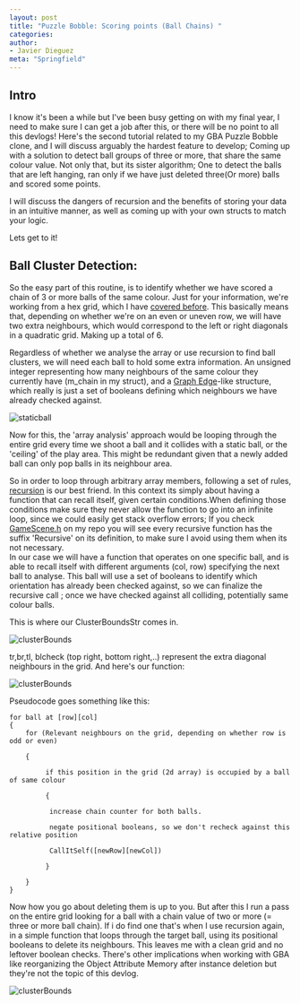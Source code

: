 ```yaml
---
layout: post
title: "Puzzle Bobble: Scoring points (Ball Chains) "
categories:
author:
- Javier Dieguez
meta: "Springfield"
---
```


## Intro

I know it's been a while but I've been busy getting on with my final year, I need to make sure I can get a job after this, or there will be no point to all this devlogs!
Here's the second tutorial related to my GBA Puzzle Bobble clone, and I will discuss arguably the hardest feature to develop; Coming up with a solution to detect ball groups of three or more, that share the same colour value. Not only that, but its sister algorithm; One to detect the balls that are left hanging, ran only if we have just deleted three(Or more) balls and scored some points.

I will discuss the dangers of recursion and the benefits of storing your data in an intuitive manner, as well as coming up with your own structs to match your logic.

Lets get to it!

## Ball Cluster Detection:

So the easy part of this routine, is to identify whether we have scored a chain of 3 or more balls of the same colour. Just for your information, we're working from a hex grid, which I have [covered before](https://javierdega.blogspot.com/2018/09/hexagonal-grids-puzzle-bobble-tutorial.html).
This basically means that, depending on whether we're on an even or uneven row, we will have two extra neighbours, which would correspond to the left or right diagonals in a quadratic grid. Making up a total of 6.

Regardless of whether we analyse the array or use recursion to find ball clusters, we will need each ball to hold some extra information. An unsigned integer representing how many neighbours of the same colour they currently have (m_chain in my struct), and a [Graph Edge](https://mathworld.wolfram.com/GraphEdge.html)-like structure, which really is just a set of booleans defining which neighbours we have already checked against.  

<img style="float: middle;" src="../../../assets/devlogStaticBallCodeStr.png" alt="staticball" title="staticball">
<br/>

Now for this, the 'array analysis' approach would be looping through the entire grid every time we shoot a ball and it collides with a static ball, or the 'ceiling' of the play area. This might be redundant given that a newly added ball can only pop balls in its neighbour area.  

So in order to loop through arbitrary array members, following a set of rules, [recursion](https://en.wikipedia.org/wiki/Recursion_(computer_science)) is our best friend. In this context its simply about having a function that can recall itself, given certain conditions.When defining those conditions make sure they never allow the function to go into an infinite loop, since we could easily get stack overflow errors; If you check [GameScene.h](https://github.com/JavierDega/Gba-Puzzle-Bobble/blob/master/Final/source/scene/GameScene.h) on my repo you will see every recursive function has the suffix 'Recursive' on its definition, to make sure I avoid using them when its not necessary.  
In our case we will have a function that operates on one specific ball, and is able to recall itself with different arguments (col, row) specifying the next ball to analyse. This ball will use a set of booleans to identify which orientation has already been checked against, so we can finalize the recursive call ; once we have checked against all colliding, potentially same colour balls.  

This is where our ClusterBoundsStr comes in.  

<img style="float: middle;" src="../../../assets/devlogClusterBounds.png" alt="clusterBounds" title="clusterBounds">
<br/>

tr,br,tl, blcheck (top right, bottom right,..) represent the extra diagonal neighbours in the grid. And here's our function:  

<img style="float: middle;" src="../../../assets/devlogFindClusters.png" alt="clusterBounds" title="clusterBounds">
<br/>

Pseudocode goes something like this: 


```
for ball at [row][col]
{
    for (Relevant neighbours on the grid, depending on whether row is odd or even)

    {

         if this position in the grid (2d array) is occupied by a ball of same colour

         {

          increase chain counter for both balls.

          negate positional booleans, so we don't recheck against this relative position

          CallItSelf([newRow][newCol])

         }

    }
}
```

Now how you go about deleting them is up to you. But after this I run a pass on the entire grid looking for a ball with a chain value of two or more (= three or more ball chain). If i do find one that's when I use recursion again, in a simple function that loops through the target ball, using its positional booleans to delete its neighbours. This leaves me with a clean grid and no leftover boolean checks.
There's other implications when working with GBA like reorganizing the Object Attribute Memory
after instance deletion but they're not the topic of this devlog.  

<img style="float: middle;" src="../../../assets/devlogClusterAnalysis2.png" alt="clusterBounds" title="clusterBounds">
<br/>